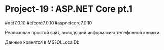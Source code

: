 # Project-19 : ASP.NET Core pt.1
#net7.0.10 #efcore7.0.10 #aspnetcore7.0.10 

Реализован простой сайт, выводящий информацию телефонной книжки

Данные хранятся в MSSQLLocalDb
